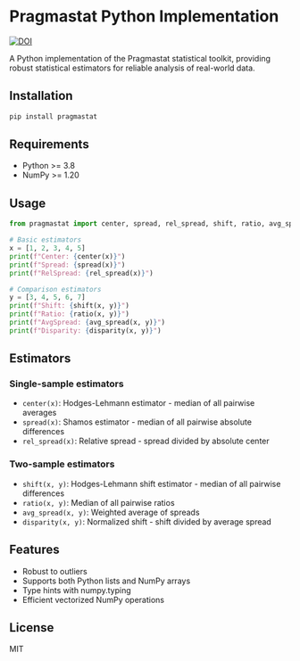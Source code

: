 # Pragmastat Python Implementation

[![DOI](https://zenodo.org/badge/doi/10.5281/zenodo.17236778.svg)](https://doi.org/10.5281/zenodo.17236778)

A Python implementation of the Pragmastat statistical toolkit, providing robust statistical estimators for reliable analysis of real-world data.

## Installation

```bash
pip install pragmastat
```

## Requirements

- Python >= 3.8
- NumPy >= 1.20

## Usage

```python
from pragmastat import center, spread, rel_spread, shift, ratio, avg_spread, disparity

# Basic estimators
x = [1, 2, 3, 4, 5]
print(f"Center: {center(x)}")
print(f"Spread: {spread(x)}")
print(f"RelSpread: {rel_spread(x)}")

# Comparison estimators
y = [3, 4, 5, 6, 7]
print(f"Shift: {shift(x, y)}")
print(f"Ratio: {ratio(x, y)}")
print(f"AvgSpread: {avg_spread(x, y)}")
print(f"Disparity: {disparity(x, y)}")
```

## Estimators

### Single-sample estimators

- `center(x)`: Hodges-Lehmann estimator - median of all pairwise averages
- `spread(x)`: Shamos estimator - median of all pairwise absolute differences
- `rel_spread(x)`: Relative spread - spread divided by absolute center

### Two-sample estimators

- `shift(x, y)`: Hodges-Lehmann shift estimator - median of all pairwise differences
- `ratio(x, y)`: Median of all pairwise ratios
- `avg_spread(x, y)`: Weighted average of spreads
- `disparity(x, y)`: Normalized shift - shift divided by average spread

## Features

- Robust to outliers
- Supports both Python lists and NumPy arrays
- Type hints with numpy.typing
- Efficient vectorized NumPy operations

## License

MIT